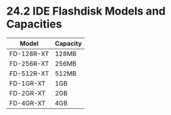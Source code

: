 # 24.2 IDE Flashdisk Models and Capacities

| Model      |  Capacity |
| ---------- | --------- |
| FD-128R-XT | 128MB     |
| FD-256R-XT | 256MB     |
| FD-512R-XT | 512MB     |
| FD-1GR-XT  | 1GB       |
| FD-2GR-XT  | 2GB       |
| FD-4GR-XT  | 4GB       |
